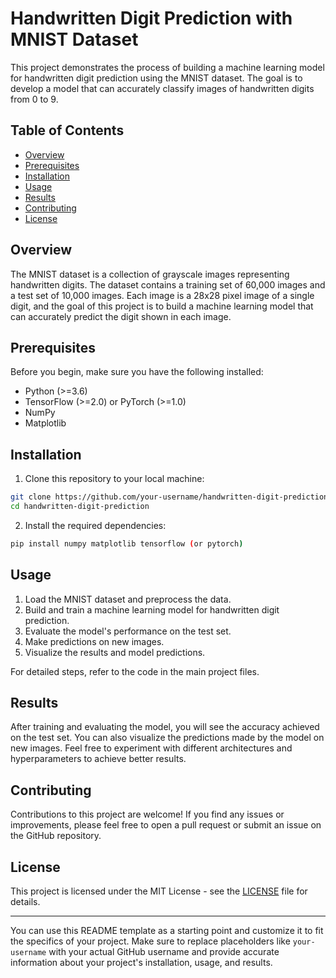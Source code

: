 # Handwritten Digit Prediction with MNIST Dataset

This project demonstrates the process of building a machine learning model for handwritten digit prediction using the MNIST dataset. The goal is to develop a model that can accurately classify images of handwritten digits from 0 to 9.

## Table of Contents

- [Overview](#overview)
- [Prerequisites](#prerequisites)
- [Installation](#installation)
- [Usage](#usage)
- [Results](#results)
- [Contributing](#contributing)
- [License](#license)

## Overview

The MNIST dataset is a collection of grayscale images representing handwritten digits. The dataset contains a training set of 60,000 images and a test set of 10,000 images. Each image is a 28x28 pixel image of a single digit, and the goal of this project is to build a machine learning model that can accurately predict the digit shown in each image.

## Prerequisites

Before you begin, make sure you have the following installed:

- Python (>=3.6)
- TensorFlow (>=2.0) or PyTorch (>=1.0)
- NumPy
- Matplotlib

## Installation

1. Clone this repository to your local machine:

```bash
git clone https://github.com/your-username/handwritten-digit-prediction.git
cd handwritten-digit-prediction
```

2. Install the required dependencies:

```bash
pip install numpy matplotlib tensorflow (or pytorch)
```

## Usage

1. Load the MNIST dataset and preprocess the data.
2. Build and train a machine learning model for handwritten digit prediction.
3. Evaluate the model's performance on the test set.
4. Make predictions on new images.
5. Visualize the results and model predictions.

For detailed steps, refer to the code in the main project files.

## Results

After training and evaluating the model, you will see the accuracy achieved on the test set. You can also visualize the predictions made by the model on new images. Feel free to experiment with different architectures and hyperparameters to achieve better results.

## Contributing

Contributions to this project are welcome! If you find any issues or improvements, please feel free to open a pull request or submit an issue on the GitHub repository.

## License

This project is licensed under the MIT License - see the [LICENSE](LICENSE) file for details.

---

You can use this README template as a starting point and customize it to fit the specifics of your project. Make sure to replace placeholders like `your-username` with your actual GitHub username and provide accurate information about your project's installation, usage, and results.
